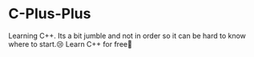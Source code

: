 # C-Plus-Plus
Learning C++.
Its a bit jumble and not in order so it can be hard to know where to start.😢
Learn C++ for free🤑
